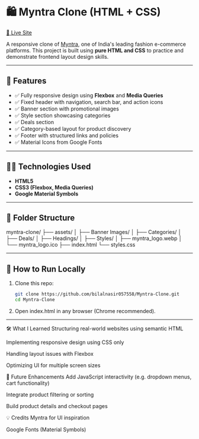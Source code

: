 # 🛍️ Myntra Clone (HTML + CSS)

[🔗 Live Site](https://bilalnasir057558.github.io/Myntra-Clone/)

A responsive clone of [Myntra](https://www.myntra.com), one of India's leading fashion e-commerce platforms. This project is built using **pure HTML and CSS** to practice and demonstrate frontend layout design skills.

---

## 🔧 Features

- ✅ Fully responsive design using **Flexbox** and **Media Queries**
- ✅ Fixed header with navigation, search bar, and action icons
- ✅ Banner section with promotional images
- ✅ Style section showcasing categories
- ✅ Deals section
- ✅ Category-based layout for product discovery
- ✅ Footer with structured links and policies
- ✅ Material Icons from Google Fonts

---

## 🧑‍💻 Technologies Used

- **HTML5**
- **CSS3 (Flexbox, Media Queries)**
- **Google Material Symbols**

---

## 📁 Folder Structure
myntra-clone/
├── assets/
│ ├── Banner Images/
│ ├── Categories/
│ ├── Deals/
│ ├── Headings/
│ ├── Styles/
│ ├── myntra_logo.webp
│ └── myntra_logo.ico
├── index.html
└── styles.css

---

## 🚀 How to Run Locally

1. Clone this repo:
   ```bash
   git clone https://github.com/bilalnasir057558/Myntra-Clone.git
   cd Myntra-Clone
2. Open index.html in any browser (Chrome recommended).

---
🛠️ What I Learned
Structuring real-world websites using semantic HTML

Implementing responsive design using CSS only

Handling layout issues with Flexbox

Optimizing UI for multiple screen sizes

📌 Future Enhancements
Add JavaScript interactivity (e.g. dropdown menus, cart functionality)

Integrate product filtering or sorting

Build product details and checkout pages

💡 Credits
Myntra for UI inspiration

Google Fonts (Material Symbols)
